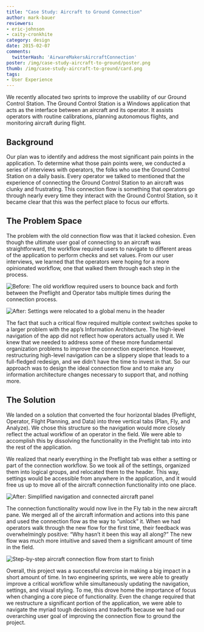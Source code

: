 ```yaml
---
title: "Case Study: Aircraft to Ground Connection"
author: mark-bauer
reviewers:
- eric-johnson
- caity-cronkhite
category: design
date: 2015-02-07
comments:
  twitterHash: 'AirwareMakersAircraftConnection'
poster: /img/case-study-aircraft-to-ground/poster.png
thumb: /img/case-study-aircraft-to-ground/card.png
tags:
- User Experience
---
```


We recently allocated two sprints to improve the usability of our Ground Control Station. The Ground Control Station is a Windows application that acts as the interface between an aircraft and its operator. It assists operators with routine calibrations, planning autonomous flights, and monitoring aircraft during flight.

Background
----------
Our plan was to identify and address the most significant pain points in the application. To determine what those pain points were, we conducted a series of interviews with operators, the folks who use the Ground Control Station on a daily basis. Every operator we talked to mentioned that the experience of connecting the Ground Control Station to an aircraft was clunky and frustrating. This connection flow is something that operators go through nearly every time they interact with the Ground Control Station, so it became clear that this was the perfect place to focus our efforts.

The Problem Space
-----------------
The problem with the old connection flow was that it lacked cohesion. Even though the ultimate user goal of connecting to an aircraft was straightforward, the workflow required users to navigate to different areas of the application to perform checks and set values. From our user interviews, we learned that the operators were hoping for a more opinionated workflow, one that walked them through each step in the process.

![Before: The old workflow required users to bounce back and forth between the Preflight and Operator tabs multiple times during the connection process.](/img/case-study-aircraft-to-ground/preflight.png)

![After: Settings were relocated to a global menu in the header](/img/case-study-aircraft-to-ground/operator.png)

The fact that such a critical flow required multiple context switches spoke to a larger problem with the app’s Information Architecture. The high-level navigation of the app did not reflect how operators actually used it. We knew that we needed to address some of these more fundamental organization problems to improve the connection experience. However, restructuring high-level navigation can be a slippery slope that leads to a full-fledged redesign, and we didn’t have the time to invest in that. So our approach was to design the ideal connection flow and to make any information architecture changes necessary to support that, and nothing more.

The Solution
------------
We landed on a solution that converted the four horizontal blades (Preflight, Operator, Flight Planning, and Data) into three vertical tabs (Plan, Fly, and Analyze). We chose this structure so the navigation would more closely reflect the actual workflow of an operator in the field. We were able to accomplish this by dissolving the functionality in the Preflight tab into into the rest of the application.

We realized that nearly everything in the Preflight tab was either a setting or part of the connection workflow. So we took all of the settings, organized them into logical groups, and relocated them to the header. This way, settings would be accessible from anywhere in the application, and it would free us up to move all of the aircraft connection functionality into one place.

![After: Simplified navigation and connected aircraft panel](/img/case-study-aircraft-to-ground/connect_new.png)

The connection functionality would now live in the Fly tab in the new aircraft pane. We merged all of the aircraft information and actions into this pane and used the connection flow as the way to “unlock” it. When we had operators walk through the new flow for the first time, their feedback was overwhelmingly positive: “Why hasn’t it been this way all along?” The new flow was much more intuitive and saved them a significant amount of time in the field.

![Step-by-step aircraft connection flow from start to finish](/img/case-study-aircraft-to-ground/connect_details.png)

Overall, this project was a successful exercise in making a big impact in a short amount of time. In two engineering sprints, we were able to greatly improve a critical workflow while simultaneously updating the navigation, settings, and visual styling. To me, this drove home the importance of focus when changing a core piece of functionality. Even the change required that we restructure a significant portion of the application, we were able to navigate the myriad tough decisions and tradeoffs because we had our overarching user goal of improving the connection flow to ground the project.
